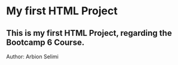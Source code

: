 # My first HTML Project

## This is my first HTML Project, regarding the Bootcamp 6 Course.

Author: Arbion Selimi
